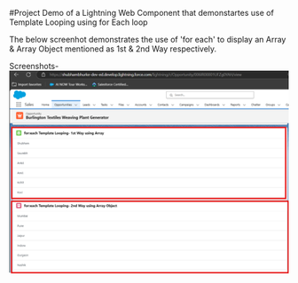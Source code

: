 #Project Demo of a Lightning Web Component that demonstartes use of Template Looping using for Each loop

The below screenhot demonstrates the use of 'for each' to display an Array & Array Object mentioned as 1st & 2nd Way respectively.

Screenshots-
![image](https://github.com/ShubhamBhurke/LightningWebComponents/blob/main/force-app/main/default/lwc/forEachTemplateLooping/ForEachDemo.png)
